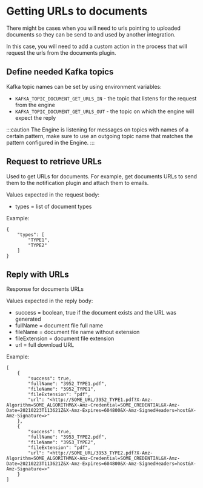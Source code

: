 # Getting URLs to documents

There might be cases when you will need to urls pointing to uploaded documents so they can be send to and used by another integration.

In this case, you will need to add a custom action in the process that will request the urls from the documents plugin.

## Define needed Kafka topics

Kafka topic names can be set by using environment variables:

* `KAFKA_TOPIC_DOCUMENT_GET_URLS_IN` - the topic that listens for the request from the engine
* `KAFKA_TOPIC_DOCUMENT_GET_URLS_OUT` - the topic on which the engine will expect the reply

:::caution
The Engine is listening for messages on topics with names of a certain pattern, make sure to use an outgoing topic name that matches the pattern configured in the Engine.
:::

## Request to retrieve URLs

Used to get URLs for documents. For example, get documents URLs to send them to the notification plugin and attach them to emails.

Values expected in the request body:

* types = list of document types

Example:

```
{ 
    "types": [ 
        "TYPE1", 
        "TYPE2" 
    ] 
}
```

## Reply with URLs

Response for documents URLs

Values expected in the reply body:

* success = boolean, true if the document exists and the URL was generated
* fullName = document file full name
* fileName = document file name without extension
* fileExtension = document file extension
* url = full download URL

Example:

```
[
    {
        "success": true,
        "fullName": "3952_TYPE1.pdf",
        "fileName": "3952_TYPE1",
        "fileExtension": "pdf",
        "url": "<http://SOME_URL/3952_TYPE1.pdf?X-Amz-Algorithm=SOME_ALGORITHM&X-Amz-Credential=SOME_CREDENTIAL&X-Amz-Date=20210223T113621Z&X-Amz-Expires=604800&X-Amz-SignedHeaders=host&X-Amz-Signature=>"
    },
    {
        "success": true,
        "fullName": "3953_TYPE2.pdf",
        "fileName": "3953_TYPE2",
        "fileExtension": "pdf",
        "url": "<http://SOME_URL/3953_TYPE2.pdf?X-Amz-Algorithm=SOME_ALGORITHM&X-Amz-Credential=SOME_CREDENTIAL&X-Amz-Date=20210223T113621Z&X-Amz-Expires=604800&X-Amz-SignedHeaders=host&X-Amz-Signature=>"
    }
]
```